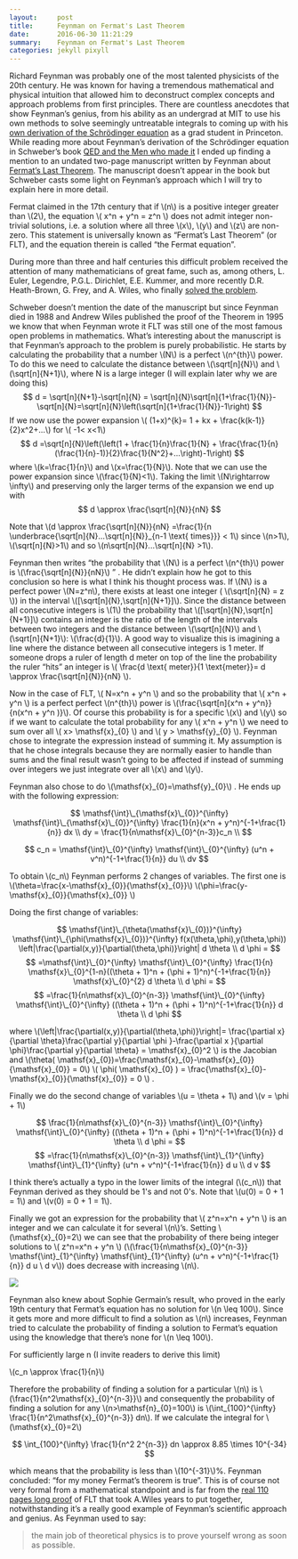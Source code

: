 ```yaml
---
layout:     post
title:      Feynman on Fermat's Last Theorem
date:       2016-06-30 11:21:29
summary:    Feynman on Fermat's Last Theorem
categories: jekyll pixyll
---
```


Richard Feynman was probably one of the most talented physicists of the 20th century. He was known for having a tremendous mathematical and physical intuition that allowed him to deconstruct complex concepts and approach problems from first principles. There are countless anecdotes that show Feynman’s genius, from his ability as an undergrad at MIT to use his own methods to solve seemingly untreatable integrals to coming up with his [own derivation of the Schrödinger equation](http://fermatslibrary.com/s/feynmans-derivation-of-the-schrodinger-equation) as a grad student in Princeton. While reading more about Feynman’s derivation of the Schrödinger equation in Schweber’s book [QED and the Men who made it](https://www.amazon.com/QED-Men-Made-Silvan-Schweber/dp/0691033277) I ended up finding a mention to an undated two-page manuscript written by Feynman about [Fermat’s Last Theorem](https://en.wikipedia.org/wiki/Fermat%27s_Last_Theorem). The manuscript doesn’t appear in the book but Schweber casts some light on Feynman’s approach which I will try to explain here in more detail. 

Fermat claimed in the 17th century that if \\(n\\) is a positive integer greater than
\\(2\\), the equation \\( x^n + y^n = z^n \\) does not admit integer non-trivial solutions, i.e. a solution where all three \\(x\\), \\(y\\) and \\(z\\) are non-zero. This statement is universally known as “Fermat’s Last Theorem” (or FLT), and the
equation therein is called “the Fermat equation”.

During more than three and half centuries this difficult problem received the attention
of many mathematicians of great fame, such as, among others, L. Euler, Legendre,
P.G.L. Dirichlet, E.E. Kummer, and more recently D.R. Heath-Brown, G. Frey, and
A. Wiles, who finally [solved the problem](https://en.wikipedia.org/wiki/Wiles%27s_proof_of_Fermat%27s_Last_Theorem).


Schweber doesn’t mention the date of the manuscript but since Feynman died in 1988 and Andrew Wiles published the proof of the Theorem in 1995 we know that when Feynman wrote it FLT was still one of the most famous open problems in mathematics. What’s interesting about the manuscript is that Feynman’s approach to the problem is purely probabilistic. He starts by calculating the probability that a number \\(N\\) is a perfect \\(n^{th}\\) power. To do this we need to calculate the distance between \\(\sqrt[n]{N}\\) and \\(\sqrt[n]{N+1}\\), where N is a large integer (I will explain later why we are doing this)
$$
d = \sqrt[n]{N+1}-\sqrt[n]{N} = \sqrt[n]{N}\sqrt[n]{1+\frac{1}{N}}-\sqrt[n]{N}=\sqrt[n]{N}\left(\sqrt[n]{1+\frac{1}{N}}-1\right)
$$
If we now use the power expansion \\( (1+x)^{k}= 1 + kx + \frac{k(k-1)}{2}x^2+...\\) for \\( -1< x<1\\)
$$
d =\sqrt[n]{N}\left(\left(1 + \frac{1}{n}\frac{1}{N} + \frac{\frac{1}{n}(\frac{1}{n}-1)}{2}\frac{1}{N^2}+...\right)-1\right)
$$
where \\(k=\frac{1}{n}\\) and \\(x=\frac{1}{N}\\). Note that we can use the power expansion since \\(\frac{1}{N}<1\\).
Taking the limit \\(N\rightarrow \infty\\) and preserving only the larger terms of the expansion we end up with
$$
d \approx \frac{\sqrt[n]{N}}{nN}
$$

Note that \\(d \approx \frac{\sqrt[n]{N}}{nN} =\frac{1}{n  \underbrace{\sqrt[n]{N}...\sqrt[n]{N}}\_{n-1 \text{ times}}} < 1\\) since \\(n>1\\), \\(\sqrt[n]{N}>1\\) and so \\(n\sqrt[n]{N}...\sqrt[n]{N} >1\\).

Feynman then writes “the probability that \\(N\\) is a perfect \\(n^{th}\\) power is \\(\frac{\sqrt[n]{N}}{nN}\\) ” . He didn’t explain how he got to this conclusion so here is what I think his thought process was. If \\(N\\) is a perfect power \\(N=z^n\\), there exists at least one integer ( \\(\sqrt[n]{N} = z \\)) in the interval \\([\sqrt[n]{N},\sqrt[n]{N+1}]\\). Since the distance between all consecutive integers is \\(1\\) the probability that \\([\sqrt[n]{N},\sqrt[n]{N+1}]\\) contains an integer is the ratio of the length of the intervals between two integers and the distance between \\(\sqrt[n]{N}\\) and \\(\sqrt[n]{N+1}\\): \\(\frac{d}{1}\\). A good way to visualize this is imagining a line where the distance between all consecutive integers is 1 meter. If someone drops a ruler of length d meter on top of the line the probability the ruler “hits” an integer is \\( \frac{d \text{ meter}}{1 \text{meter}}= d \approx \frac{\sqrt[n]{N}}{nN} \\).

Now in the case of FLT, \\( N=x^n + y^n \\) and so the probability that \\( x^n + y^n \\) is a perfect perfect \\(n^{th}\\) power is \\(\frac{\sqrt[n]{x^n + y^n}}{n(x^n + y^n )}\\). Of course this probability is for a specific \\(x\\) and \\(y\\) so if we want to calculate the total probability for any \\( x^n + y^n \\) we need to sum over all \\( x> \mathsf{x}\_{0} \\) and \\( y > \mathsf{y}\_{0} \\). Feynman chose to integrate the expression instead of summing it. My assumption is that he chose integrals because they are normally easier to handle than sums and the final result wasn’t going to be affected if instead of summing over integers we just integrate over all \\(x\\) and \\(y\\). 

Feynman also chose to do \\(\mathsf{x}\_{0}=\mathsf{y}\_{0}\\) . He ends up with the following expression:

$$
\mathsf{\int}\_{\mathsf{x}\_{0}}^{\infty}  \mathsf{\int}\_{\mathsf{x}\_{0}}^{\infty} \frac{1}{n}(x^n + y^n)^{-1+\frac{1}{n}} dx \\ dy = \frac{1}{n\mathsf{x}\_{0}^{n-3}}c_n \\ 
$$

$$
c_n = \mathsf{\int}\_{0}^{\infty}  \mathsf{\int}\_{0}^{\infty} (u^n + v^n)^{-1+\frac{1}{n}} du \\ dv
$$


To obtain \\(c_n\\) Feynman performs 2 changes of variables. The first one is \\(\theta=\frac{x-\mathsf{x}\_{0}}{\mathsf{x}\_{0}}\\) \\(\phi=\frac{y-\mathsf{x}\_{0}}{\mathsf{x}\_{0}} \\)

Doing the first change of variables:

$$
\mathsf{\int}\_{\theta(\mathsf{x}\_{0})}^{\infty} \mathsf{\int}\_{\phi(\mathsf{x}\_{0})}^{\infty}  f(x(\theta,\phi),y(\theta,\phi)) \left|\frac{\partial(x,y)}{\partial(\theta,\phi)}\right| d \theta \\ d \phi = 
$$
$$
=\mathsf{\int}\_{0}^{\infty}  \mathsf{\int}\_{0}^{\infty} \frac{1}{n} \mathsf{x}\_{0}^{1-n}((\theta + 1)^n + (\phi + 1)^n)^{-1+\frac{1}{n}} \mathsf{x}\_{0}^{2} d \theta \\ d \phi = 
$$
$$
=\frac{1}{n\mathsf{x}\_{0}^{n-3}} \mathsf{\int}\_{0}^{\infty}  \mathsf{\int}\_{0}^{\infty} ((\theta + 1)^n + (\phi + 1)^n)^{-1+\frac{1}{n}}  d \theta \\ d \phi
$$

where \\(\left|\frac{\partial(x,y)}{\partial(\theta,\phi)}\right|= \frac{\partial x}{\partial \theta}\frac{\partial y}{\partial \phi }-\frac{\partial x }{\partial \phi}\frac{\partial y}{\partial \theta} = \mathsf{x}\_{0}^2 \\) is the Jacobian and \\(\theta( \mathsf{x}\_{0})=\frac{\mathsf{x}\_{0}-\mathsf{x}\_{0}}{\mathsf{x}\_{0}} = 0\\) \\( \phi( \mathsf{x}\_{0} ) = \frac{\mathsf{x}\_{0}-\mathsf{x}\_{0}}{\mathsf{x}\_{0}} = 0 \\) . 

Finally we do the second change of variables \\(u = \theta + 1\\) and \\(v = \phi + 1\\)

$$
\frac{1}{n\mathsf{x}\_{0}^{n-3}} \mathsf{\int}\_{0}^{\infty}  \mathsf{\int}\_{0}^{\infty} ((\theta + 1)^n + (\phi + 1)^n)^{-1+\frac{1}{n}}  d \theta \\ d \phi = 
$$
$$
=\frac{1}{n\mathsf{x}\_{0}^{n-3}} \mathsf{\int}\_{1}^{\infty}  \mathsf{\int}\_{1}^{\infty} (u^n + v^n)^{-1+\frac{1}{n}}  d u \\ d v
$$



I think there’s actually a typo in the lower limits of the integral (\\(c_n\\)) that Feynman derived as they should be 1's and not 0's. Note that \\(u(0) = 0 + 1 = 1\\) and \\(v(0) = 0 + 1 = 1\\).


Finally we got an expression for the probability that \\( z^n=x^n + y^n \\) is an integer and we can calculate it for several \\(n\\)’s. Setting \\(\mathsf{x}\_{0}=2\\) we can see that the probability of there being integer solutions to \\( z^n=x^n + y^n \\) (\\(\frac{1}{n\mathsf{x}\_{0}^{n-3}} \mathsf{\int}\_{1}^{\infty}  \mathsf{\int}\_{1}^{\infty} (u^n + v^n)^{-1+\frac{1}{n}}  d u \\ d v\\)) does decrease with increasing \\(n\\). 

![](http://i.imgur.com/qDWuLPe.png)

<!-- http://i.imgur.com/zk4hixX.png -->

Feynman also knew about Sophie Germain’s result, who proved in the early 19th century that Fermat’s equation has no solution for \\(n \leq 100\\). 
Since it gets more and more difficult to find a solution as \\(n\\) increases, Feynman tried to calculate the probability of finding a solution to Fermat’s equation using the knowledge that there’s none for \\(n \leq 100\\).

For sufficiently large n (I invite readers to derive this limit)

\\(c_n \approx \frac{1}{n}\\)

Therefore the probability of finding a solution for a particular \\(n\\) is \\(\frac{1}{n^2\mathsf{x}\_{0}^{n-3}}\\) and consequently the probability of finding a solution for any \\(n>\mathsf{n}\_{0}=100\\) is \\(\int_{100}^{\infty} \frac{1}{n^2\mathsf{x}\_{0}^{n-3}} dn\\).
If we calculate the integral for \\(\mathsf{x}\_{0}=2\\)

$$
\int_{100}^{\infty} \frac{1}{n^2 2^{n-3}} dn \approx 	8.85 \times 10^{-34}
$$

which means that the probability is less than \\(10^{-31}\\)%. Feynman concluded: “for my money Fermat’s theorem is true”. This is of course not very formal from a mathematical standpoint and is far from the [real 110 pages long proof](https://www.math.ias.edu/~anindya/fermat.pdf) of FLT that took A.Wiles years to put together, notwithstanding it’s a really good example of Feynman’s scientific approach and genius. As Feynman used to say: 

<blockquote>
  <p>
    the main job of theoretical physics is to prove yourself wrong as soon as possible.
  </p>
</blockquote>  




















<!-- After the official release of the IPhone 5C and 5S I decided I wanted to buy an IPhone. However, like many people, I thought there were no groundbreaking changes between the new IPhone and the old IPhone 5, which led me to believe the best option would be buying a cheaper old version of the phone. Unfortunately, Apple had stopped selling the old IPhone 5 just after the new ones came out and so I looked at a couple of websites that were still selling them like Amazon, Ebay and a few more and tried to figure out which one was selling on average the cheapest devices. During my IPhone quest I ended up in a website called OLX (in this case the portuguese version of OLX since I am living in Portugal), which is a place where people can list and sell their items for free. One characteristic that stood out to me immediately in OLX was the easiness in contacting the seller, posing questions and making offers.To do that you just needed to fill out a simple form with your offer, email address, phone number and name and they would send an email to the seller with that information, without forcing you to register in the website. The seller would then have the option to decline or accept your offer via email. The second thing I noticed in OLX was the price variation. Unlike some of the other websites, which had pretty stable prices, OLX was showing a significant swings in the price of the listed IPhones. That was partially due to the fact that new and used IPhones were being sold at the same time, but a more interesting fact was that apparently a lot of sellers were having difficulties trying to figure out a price point to sell their IPhones, particularly after the release of the new ones. The combination of these two factors seemed to be the perfect opportunity to get a good deal. I thought a way to get a cheap IPhone was to approach the confused sellers and make them a few lowball offers with different emails to make them think the price they were asking was to high according to the market. Finally, I would make a not-so-low price offer that they would be inclined to take, thinking it was a good offer when compared to the other ones. Based on this assumption I quickly wrote a scrappy program in Python using Mechanize ( a library for automatic interaction with browsers ), that searched IPhone 5 in OLX, and did that for every potential IPhone found. I ran the program twice a day, searching for new IPhones and saving in a .txt file the ones I had already “contacted”. I was sending 5 emails per IPhone found, the first 4 where offering a price 70% lower than the one listed and the fifth one was offering a price 60% lower. The interval between sending the first and the last email was about 3 hours. Two weeks and almost 160 IPhones later, I found one guy that was originally selling an IPhone 5 for 225$ (with no contract and in perfect condition) and ended up selling me the phone for 90$!
 -->
